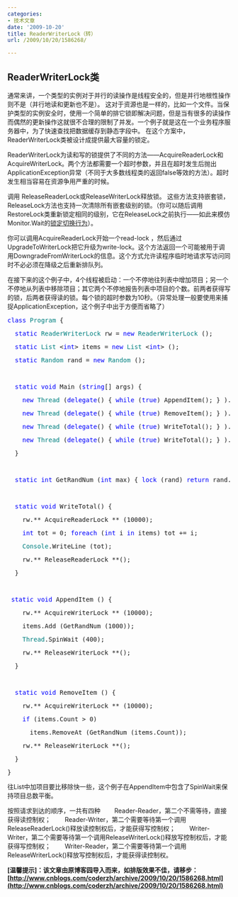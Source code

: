 ```yaml
---
categories:
- 技术文章
date: '2009-10-20'
title: ReaderWriterLock（转）
url: /2009/10/20/1586268/

---
```



## ReaderWriterLock类

通常来讲，一个类型的实例对于并行的读操作是线程安全的，但是并行地根性操作则不是（并行地读和更新也不是）。 这对于资源也是一样的，比如一个文件。当保护类型的实例安全时，使用一个简单的排它锁即解决问题，但是当有很多的读操作 而偶然的更新操作这就很不合理的限制了并发。一个例子就是这在一个业务程序服务器中，为了快速查找把数据缓存到静态字段中。 在这个方案中，ReaderWriterLock类被设计成提供最大容量的锁定。

ReaderWriterLock为读和写的锁提供了不同的方法&#8212;&#8212;AcquireReaderLock和AcquireWriterLock。两个方法都需要一个超时参数，并且在超时发生后抛出ApplicationException异常（不同于大多数线程类的返回false等效的方法）。超时发生相当容易在资源争用严重的时候。 

调用 ReleaseReaderLock或ReleaseWriterLock释放锁。 这些方法支持嵌套锁，ReleaseLock方法也支持一次清除所有嵌套级别的锁。（你可以随后调用RestoreLock类重新锁定相同的级别，它在ReleaseLock之前执行&#8212;&#8212;如此来模仿Monitor.Wait的[锁定切换行为](http://knowledge.swanky.wu.googlepages.com/threading_in_c_sharp_part_4.html#_Lock_toggling)）。

你可以调用AcquireReaderLock开始一个read-lock ，然后通过UpgradeToWriterLock把它升级为write-lock。这个方法返回一个可能被用于调用DowngradeFromWriterLock的信息。这个方式允许读程序临时地请求写访问同时不必必须在降级之后重新排队列。

在接下来的这个例子中，4个线程被启动：一个不停地往列表中增加项目；另一个不停地从列表中移除项目；其它两个不停地报告列表中项目的个数。前两者获得写的锁，后两者获得读的锁。每个锁的超时参数为10秒。（异常处理一般要使用来捕捉ApplicationException，这个例子中出于方便而省略了）
  <pre><span style="color: blue;">class</span> <span style="color: teal;">Program</span> {</pre><pre>&nbsp; <span style="color: blue;">static</span> <span style="color: teal;">ReaderWriterLock</span> rw = <span style="color: blue;">new</span> <span style="color: teal;">ReaderWriterLock</span> ();</pre><pre>&nbsp; <span style="color: blue;">static</span> <span style="color: teal;">List </span>&lt;<span style="color: blue;">int</span>&gt; items = <span style="color: blue;">new</span> <span style="color: teal;">List </span>&lt;<span style="color: blue;">int</span>&gt; ();</pre><pre>&nbsp; <span style="color: blue;">static</span> <span style="color: teal;">Random</span> rand = <span style="color: blue;">new</span> <span style="color: teal;">Random</span> ();</pre><pre>&nbsp;</pre><pre>&nbsp; <span style="color: blue;">static</span> <span style="color: blue;">void</span> Main (<span style="color: blue;">string</span>[] args) {</pre><pre>&nbsp;&nbsp;&nbsp; <span style="color: blue;">new</span> <span style="color: teal;">Thread</span> (<span style="color: blue;">delegate</span>() { <span style="color: blue;">while</span> (<span style="color: blue;">true</span>) AppendItem(); } ).Start();</pre><pre>&nbsp;&nbsp;&nbsp; <span style="color: blue;">new</span> <span style="color: teal;">Thread</span> (<span style="color: blue;">delegate</span>() { <span style="color: blue;">while</span> (<span style="color: blue;">true</span>) RemoveItem(); } ).Start();</pre><pre>&nbsp;&nbsp;&nbsp; <span style="color: blue;">new</span> <span style="color: teal;">Thread</span> (<span style="color: blue;">delegate</span>() { <span style="color: blue;">while</span> (<span style="color: blue;">true</span>) WriteTotal(); } ).Start();</pre><pre>&nbsp;&nbsp;&nbsp; <span style="color: blue;">new</span> <span style="color: teal;">Thread</span> (<span style="color: blue;">delegate</span>() { <span style="color: blue;">while</span> (<span style="color: blue;">true</span>) WriteTotal(); } ).Start();</pre><pre>&nbsp; }</pre><pre>&nbsp;</pre><pre>&nbsp; <span style="color: blue;">static</span> <span style="color: blue;">int</span> GetRandNum (<span style="color: blue;">int</span> max) { <span style="color: blue;">lock</span> (rand) <span style="color: blue;">return</span> rand.Next (max); }</pre><pre>&nbsp;</pre><pre>&nbsp; <span style="color: blue;">static</span> <span style="color: blue;">void</span> WriteTotal() {</pre><pre>&nbsp;&nbsp;&nbsp; rw.**_AcquireReaderLock_** (10000);</pre><pre>&nbsp;&nbsp;&nbsp; <span style="color: blue;">int</span> tot = 0; <span style="color: blue;">foreach</span> (<span style="color: blue;">int</span> i <span style="color: blue;">in</span> items) tot += i;</pre><pre>&nbsp;&nbsp;&nbsp; <span style="color: teal;">Console</span>.WriteLine (tot);</pre><pre>&nbsp;&nbsp;&nbsp; rw.**_ReleaseReaderLock_**();</pre><pre>&nbsp; }</pre><pre>&nbsp;</pre><pre>&nbsp;<span style="color: blue;">static</span> <span style="color: blue;">void</span> AppendItem () {</pre><pre>&nbsp;&nbsp;&nbsp; rw.**_AcquireWriterLock_** (10000);</pre><pre>&nbsp;&nbsp;&nbsp; items.Add (GetRandNum (1000));</pre><pre>&nbsp;&nbsp;&nbsp; <span style="color: teal;">Thread</span>.SpinWait (400);</pre><pre>&nbsp;&nbsp;&nbsp; rw.**_ReleaseWriterLock_**();</pre><pre>&nbsp; }</pre><pre>&nbsp;</pre><pre>&nbsp; <span style="color: blue;">static</span> <span style="color: blue;">void</span> RemoveItem () {</pre><pre>&nbsp;&nbsp;&nbsp; rw.**_AcquireWriterLock_** (10000);</pre><pre>&nbsp;&nbsp;&nbsp; <span style="color: blue;">if</span> (items.Count &gt; 0)</pre><pre>&nbsp;&nbsp;&nbsp;&nbsp;&nbsp; items.RemoveAt (GetRandNum (items.Count));</pre><pre>&nbsp;&nbsp;&nbsp; rw.**_ReleaseWriterLock_**();</pre><pre>&nbsp; }</pre><pre>}</pre>  

往List中加项目要比移除快一些，这个例子在AppendItem中包含了SpinWait来保持项目总数平衡。 

按照请求到达的顺序，一共有四种&nbsp;
 &nbsp;&nbsp;&nbsp;&nbsp;&nbsp; Reader-Reader，第二个不需等待，直接获得读控制权；&nbsp;
 &nbsp;&nbsp;&nbsp;&nbsp;&nbsp; Reader-Writer，第二个需要等待第一个调用ReleaseReaderLock()释放读控制权后，才能获得写控制权；&nbsp;
 &nbsp;&nbsp;&nbsp;&nbsp;&nbsp; Writer-Writer，第二个需要等待第一个调用ReleaseWriterLock()释放写控制权后，才能获得写控制权；&nbsp;
 &nbsp;&nbsp;&nbsp;&nbsp;&nbsp; Writer-Reader，第二个需要等待第一个调用ReleaseWriterLock()释放写控制权后，才能获得读控制权。&nbsp; 

**[温馨提示]：该文章由原博客园导入而来，如排版效果不佳，请移步：[http://www.cnblogs.com/coderzh/archive/2009/10/20/1586268.html](http://www.cnblogs.com/coderzh/archive/2009/10/20/1586268.html)**